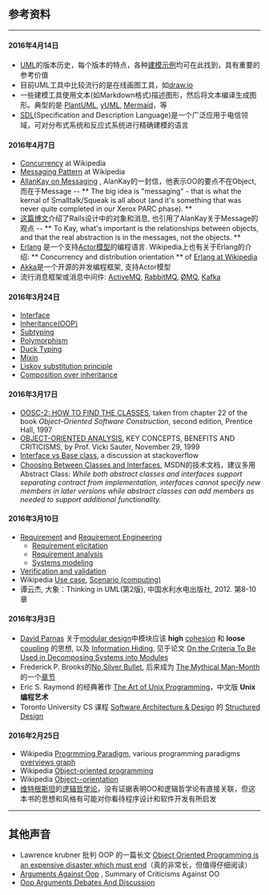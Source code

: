 参考资料 
-------

----

#### 2016年4月14日

- [UML](http://www.uml-diagrams.org)的版本历史，每个版本的特点，各种[建模示例](http://www.uml-diagrams.org/index-examples.html)均可在此找到，具有重要的参考价值
- 目前UML工具中比较流行的是在线画图工具，如[draw.io](https://www.draw.io)
- 一些建模工具使用文本(如Markdown格式)描述图形，然后将文本编译生成图形。典型的是 [PlantUML](http://plantuml.com), [yUML](http://yuml.me), [Mermaid](http://knsv.github.io/mermaid/)，等
- [SDL](https://en.wikipedia.org/wiki/Specification_and_Description_Language)(Specification and Description Language)是一个广泛应用于电信领域，可对分布式系统和反应式系统进行精确建模的语言


#### 2016年4月7日

- <a href="https://en.wikipedia.org/wiki/Concurrency_(computer_science)">Concurrency</a> at Wikipedia
- [Messaging Pattern](https://en.wikipedia.org/wiki/Messaging_pattern) at Wikipedia
- [AllanKay on Messaging](http://c2.com/cgi/wiki?AlanKayOnMessaging) , AlanKay的一封信，他表示OO的要点不在Object, 而在于Message -- ** The big idea is "messaging" - that is what the kernal of Smalltalk/Squeak is all about (and it's something that was never quite completed in our Xerox PARC phase). **
- [这篇博文](http://alexsquest.com/texts/the-talking-objects-a-tale-about-message-oriented-programming)介绍了Rails设计中的对象和消息, 也引用了AlanKay关于Message的观点 -- ** To Kay, what's important is the relationships between objects, and that the real abstraction is in the messages, not the objects. **
- [Erlang](http://www.erlang.org) 是一个支持[Actor模型](https://en.wikipedia.org/wiki/Actor_model)的编程语言. Wikipedia上也有关于Erlang的介绍: ** Concurrency and distribution orientation ** of <a href="https://en.wikipedia.org/wiki/Erlang_(programming_language)">Erlang at Wikipedia</a>
- [Akka](http://akka.io)是一个开源的并发编程框架, 支持Actor模型 
- 流行消息框架或消息中间件: [ActiveMQ](http://activemq.apache.org), [RabbitMQ](https://www.rabbitmq.com), [ØMQ](http://zeromq.org), [Kafka](http://kafka.apache.org)


#### 2016年3月24日

- <a href="https://en.wikipedia.org/wiki/Interface_(computing)">Interface</a>
- <a href="https://en.wikipedia.org/wiki/Inheritance_(object-oriented_programming)">Inheritance(OOP)</a>
- [Subtyping](https://en.wikipedia.org/wiki/Subtyping)
- <a href="https://en.wikipedia.org/wiki/Polymorphism_(computer_science)">Polymorphism</a>
- [Duck Typing](https://en.wikipedia.org/wiki/Duck_typing)
- [Mixin](https://en.wikipedia.org/wiki/Mixin)
- [Liskov substitution principle](https://en.wikipedia.org/wiki/Liskov_substitution_principle)
- [Composition over inheritance](https://en.wikipedia.org/wiki/Composition_over_inheritance)

#### 2016年3月17日

* [OOSC-2: HOW TO FIND THE CLASSES](https://archive.eiffel.com/doc/manuals/technology/oosc/finding/page.html),  taken from chapter 22 of the book *Object-Oriented Software Construction*, second edition, Prentice Hall, 1997
* [OBJECT-ORIENTED ANALYSIS](http://www.umsl.edu/~sauterv/analysis/ooa.html), KEY CONCEPTS, BENEFITS AND CRITICISMS, by Prof. Vicki Sauter, November 29, 1999
* [Interface vs Base class](http://stackoverflow.com/questions/56867/interface-vs-base-class), a discussion at stackoverflow
* <a href="https://msdn.microsoft.com/library/ms229013(v=vs.100).aspx">Choosing Between Classes and Interfaces</a>, MSDN的技术文档，建议多用 Abstract Class: *While both abstract classes and interfaces support separating contract from implementation, interfaces cannot specify new members in later versions while abstract classes can add members as needed to support additional functionality.*


#### 2016年3月10日

* [Requirement](https://en.wikipedia.org/wiki/Requirement) and [Requirement Engineering](https://en.wikipedia.org/wiki/Requirements_engineering)
  - [Requirement elicitation](https://en.wikipedia.org/wiki/Requirements_elicitation)
  - [Requirement analysis](https://en.wikipedia.org/wiki/Requirements_analysis)
  - [Systems modeling](https://en.wikipedia.org/wiki/Systems_modeling)
* [Verification and validation](https://en.wikipedia.org/wiki/Verification_and_validation)
* Wikipedia [Use case](https://en.wikipedia.org/wiki/Use_case), <a href="https://en.wikipedia.org/wiki/Scenario_(computing)">Scenario (computing)</a>
* 谭云杰, 大象：Thinking in UML(第2版), 中国水利水电出版社, 2012. 第8-10章

#### 2016年3月3日


* [David Parnas](https://en.wikipedia.org/wiki/David_Parnas) 关于[modular design](https://en.wikipedia.org/wiki/Modular_design)中模块应该 **high** <a href="https://en.wikipedia.org/wiki/Cohesion_(computer_science)">cohesion</a> 和 **loose** <a href="https://en.wikipedia.org/wiki/Coupling_(computer_programming)">coupling</a> 的思想, 
以及 [Information Hiding](https://en.wikipedia.org/wiki/Information_hiding), 见于论文 [On the Criteria To Be Used in Decomposing Systems into Modules](http://www.cs.umd.edu/class/spring2003/cmsc838p/Design/criteria.pdf)
* Frederick P. Brooks的[No Silver Bullet](https://en.wikipedia.org/wiki/No_Silver_Bullet), 后来成为 [The Mythical Man-Month](https://en.wikipedia.org/wiki/The_Mythical_Man-Month)的一个[章节](http://www.cs.nott.ac.uk/~pszcah/G51ISS/Documents/NoSilverBullet.html)
* Eric S. Raymond 的经典著作 [The Art of Unix Programming](http://catb.org/esr/writings/taoup/)，中文版 **Unix编程艺术**
* Toronto University CS 课程 [Software Architecture & Design](http://www.cs.toronto.edu/~penny/teaching/csc407-02s/) 的 [Structured Design](http://www.cs.toronto.edu/~penny/teaching/csc407-02s/lectures/04structured-design.pdf)

#### 2016年2月25日

* Wikipedia [Progrmming Paradigm](https://en.wikipedia.org/wiki/Programming_paradigm),  various programming paradigms [overviews graph](images/Programming_paradigms.svg)
* Wikipedia [Object-oriented programming](https://en.wikipedia.org/wiki/Object-oriented_programming)
* Wikipedia [Object--orientation](https://en.wikipedia.org/wiki/Object-orientation)
* [维特根斯坦](https://en.wikipedia.org/wiki/Ludwig_Wittgenstein)的[逻辑哲学论](https://zh.wikipedia.org/wiki/逻辑哲学论)，没有证据表明OO和逻辑哲学论有直接关联，但这本书的思想和风格有可能对你看待程序设计和软件开发有所启发


----


其他声音
-------

* Lawrence krubner 批判 OOP 的一篇长文 [Object Oriented Programming is an expensive disaster which must
 end](http://www.smashcompany.com/technology/object-oriented-programming-is-an-expensive-disaster-which-must-end)（真的非常长，但值得仔细阅读）
* [Arguments Against Oop](http://c2.com/cgi/wiki?ArgumentsAgainstOop) , Summary of Criticisms Against OO
* [Oop Arguments Debates And Discussion](http://c2.com/cgi/wiki?OopArgumentsDebatesAndDiscussion)

